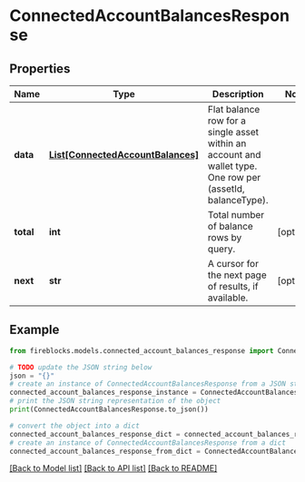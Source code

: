 # ConnectedAccountBalancesResponse


## Properties

Name | Type | Description | Notes
------------ | ------------- | ------------- | -------------
**data** | [**List[ConnectedAccountBalances]**](ConnectedAccountBalances.md) | Flat balance row for a single asset within an account and wallet type. One row per (assetId, balanceType). | 
**total** | **int** | Total number of balance rows by query. | [optional] 
**next** | **str** | A cursor for the next page of results, if available. | [optional] 

## Example

```python
from fireblocks.models.connected_account_balances_response import ConnectedAccountBalancesResponse

# TODO update the JSON string below
json = "{}"
# create an instance of ConnectedAccountBalancesResponse from a JSON string
connected_account_balances_response_instance = ConnectedAccountBalancesResponse.from_json(json)
# print the JSON string representation of the object
print(ConnectedAccountBalancesResponse.to_json())

# convert the object into a dict
connected_account_balances_response_dict = connected_account_balances_response_instance.to_dict()
# create an instance of ConnectedAccountBalancesResponse from a dict
connected_account_balances_response_from_dict = ConnectedAccountBalancesResponse.from_dict(connected_account_balances_response_dict)
```
[[Back to Model list]](../README.md#documentation-for-models) [[Back to API list]](../README.md#documentation-for-api-endpoints) [[Back to README]](../README.md)


